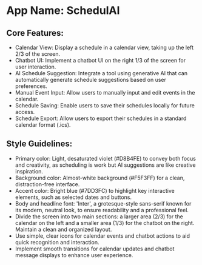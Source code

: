 # **App Name**: SchedulAI

## Core Features:

- Calendar View: Display a schedule in a calendar view, taking up the left 2/3 of the screen.
- Chatbot UI: Implement a chatbot UI on the right 1/3 of the screen for user interaction.
- AI Schedule Suggestion: Integrate a tool using generative AI that can automatically generate schedule suggestions based on user preferences.
- Manual Event Input: Allow users to manually input and edit events in the calendar.
- Schedule Saving: Enable users to save their schedules locally for future access.
- Schedule Export: Allow users to export their schedules in a standard calendar format (.ics).

## Style Guidelines:

- Primary color: Light, desaturated violet (#D8B4FE) to convey both focus and creativity, as scheduling is work but AI suggestions are like creative inspiration.
- Background color: Almost-white background (#F5F3FF) for a clean, distraction-free interface.
- Accent color: Bright blue (#7DD3FC) to highlight key interactive elements, such as selected dates and buttons.
- Body and headline font: 'Inter', a grotesque-style sans-serif known for its modern, neutral look, to ensure readability and a professional feel.
- Divide the screen into two main sections: a larger area (2/3) for the calendar on the left and a smaller area (1/3) for the chatbot on the right. Maintain a clean and organized layout.
- Use simple, clear icons for calendar events and chatbot actions to aid quick recognition and interaction.
- Implement smooth transitions for calendar updates and chatbot message displays to enhance user experience.